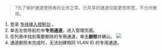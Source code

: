 >?为了保护通道使用者的业务正常，已共享的通道仅能更改带宽，不允许删除。
>

1. 登录 [专线接入控制台](https://console.cloud.tencent.com/vpc/dcConn) 。
2. 单击左侧导航栏中**专用通道**，进入管理页面。
3. 在列表中找到需要删除的专用通道，单击**删除**并确认。
![](https://main.qcloudimg.com/raw/53133dc2f505f35068ca1665a0a7f879.png)
4. 通道删除未完成时，无法创建相同 VLAN ID 的专用通道。 
 
